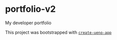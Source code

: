 # portfolio-v2

My developer portfolio

This project was bootstrapped with [`create-ueno-app`](https://github.com/ueno-llc/create-ueno-app)